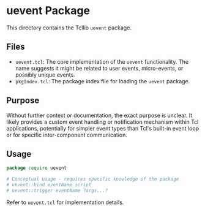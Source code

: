 # uevent Package

This directory contains the Tcllib `uevent` package.

## Files

*   `uevent.tcl`: The core implementation of the `uevent` functionality. The name suggests it might be related to user events, micro-events, or possibly unique events.
*   `pkgIndex.tcl`: The package index file for loading the `uevent` package.

## Purpose

Without further context or documentation, the exact purpose is unclear. It likely provides a custom event handling or notification mechanism within Tcl applications, potentially for simpler event types than Tcl's built-in event loop or for specific inter-component communication.

## Usage

```tcl
package require uevent

# Conceptual usage - requires specific knowledge of the package
# uevent::bind eventName script
# uevent::trigger eventName ?args...?
```

Refer to `uevent.tcl` for implementation details. 
